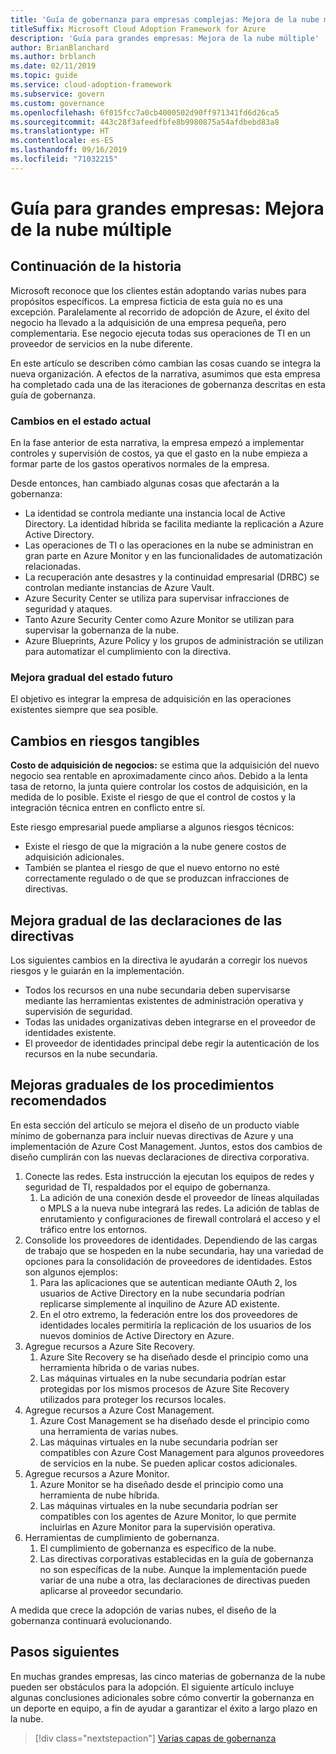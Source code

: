 ```yaml
---
title: 'Guía de gobernanza para empresas complejas: Mejora de la nube múltiple'
titleSuffix: Microsoft Cloud Adoption Framework for Azure
description: 'Guía para grandes empresas: Mejora de la nube múltiple'
author: BrianBlanchard
ms.author: brblanch
ms.date: 02/11/2019
ms.topic: guide
ms.service: cloud-adoption-framework
ms.subservice: govern
ms.custom: governance
ms.openlocfilehash: 6f015fcc7a0cb4000502d90ff971341fd6d26ca5
ms.sourcegitcommit: 443c28f3afeedfbfe8b9980875a54afdbebd83a8
ms.translationtype: HT
ms.contentlocale: es-ES
ms.lasthandoff: 09/16/2019
ms.locfileid: "71032215"
---
```

# <a name="large-enterprise-guide-multicloud-improvement"></a>Guía para grandes empresas: Mejora de la nube múltiple

## <a name="advancing-the-narrative"></a>Continuación de la historia

Microsoft reconoce que los clientes están adoptando varias nubes para propósitos específicos. La empresa ficticia de esta guía no es una excepción. Paralelamente al recorrido de adopción de Azure, el éxito del negocio ha llevado a la adquisición de una empresa pequeña, pero complementaria. Ese negocio ejecuta todas sus operaciones de TI en un proveedor de servicios en la nube diferente.

En este artículo se describen cómo cambian las cosas cuando se integra la nueva organización. A efectos de la narrativa, asumimos que esta empresa ha completado cada una de las iteraciones de gobernanza descritas en esta guía de gobernanza.

### <a name="changes-in-the-current-state"></a>Cambios en el estado actual

En la fase anterior de esta narrativa, la empresa empezó a implementar controles y supervisión de costos, ya que el gasto en la nube empieza a formar parte de los gastos operativos normales de la empresa.

Desde entonces, han cambiado algunas cosas que afectarán a la gobernanza:

- La identidad se controla mediante una instancia local de Active Directory. La identidad híbrida se facilita mediante la replicación a Azure Active Directory.
- Las operaciones de TI o las operaciones en la nube se administran en gran parte en Azure Monitor y en las funcionalidades de automatización relacionadas.
- La recuperación ante desastres y la continuidad empresarial (DRBC) se controlan mediante instancias de Azure Vault.
- Azure Security Center se utiliza para supervisar infracciones de seguridad y ataques.
- Tanto Azure Security Center como Azure Monitor se utilizan para supervisar la gobernanza de la nube.
- Azure Blueprints, Azure Policy y los grupos de administración se utilizan para automatizar el cumplimiento con la directiva.

### <a name="incrementally-improve-the-future-state"></a>Mejora gradual del estado futuro

El objetivo es integrar la empresa de adquisición en las operaciones existentes siempre que sea posible.

## <a name="changes-in-tangible-risks"></a>Cambios en riesgos tangibles

**Costo de adquisición de negocios:** se estima que la adquisición del nuevo negocio sea rentable en aproximadamente cinco años. Debido a la lenta tasa de retorno, la junta quiere controlar los costos de adquisición, en la medida de lo posible. Existe el riesgo de que el control de costos y la integración técnica entren en conflicto entre sí.

Este riesgo empresarial puede ampliarse a algunos riesgos técnicos:

- Existe el riesgo de que la migración a la nube genere costos de adquisición adicionales.
- También se plantea el riesgo de que el nuevo entorno no esté correctamente regulado o de que se produzcan infracciones de directivas.

## <a name="incremental-improvement-of-the-policy-statements"></a>Mejora gradual de las declaraciones de las directivas

Los siguientes cambios en la directiva le ayudarán a corregir los nuevos riesgos y le guiarán en la implementación.

- Todos los recursos en una nube secundaria deben supervisarse mediante las herramientas existentes de administración operativa y supervisión de seguridad.
- Todas las unidades organizativas deben integrarse en el proveedor de identidades existente.
- El proveedor de identidades principal debe regir la autenticación de los recursos en la nube secundaria.

## <a name="incremental-improvement-of-the-best-practices"></a>Mejoras graduales de los procedimientos recomendados

En esta sección del artículo se mejora el diseño de un producto viable mínimo de gobernanza para incluir nuevas directivas de Azure y una implementación de Azure Cost Management. Juntos, estos dos cambios de diseño cumplirán con las nuevas declaraciones de directiva corporativa.

1. Conecte las redes. Esta instrucción la ejecutan los equipos de redes y seguridad de TI, respaldados por el equipo de gobernanza.
    1. La adición de una conexión desde el proveedor de líneas alquiladas o MPLS a la nueva nube integrará las redes. La adición de tablas de enrutamiento y configuraciones de firewall controlará el acceso y el tráfico entre los entornos.
1. Consolide los proveedores de identidades. Dependiendo de las cargas de trabajo que se hospeden en la nube secundaria, hay una variedad de opciones para la consolidación de proveedores de identidades. Estos son algunos ejemplos:
    1. Para las aplicaciones que se autentican mediante OAuth 2, los usuarios de Active Directory en la nube secundaria podrían replicarse simplemente al inquilino de Azure AD existente.
    1. En el otro extremo, la federación entre los dos proveedores de identidades locales permitiría la replicación de los usuarios de los nuevos dominios de Active Directory en Azure.
1. Agregue recursos a Azure Site Recovery.
    1. Azure Site Recovery se ha diseñado desde el principio como una herramienta híbrida o de varias nubes.
    1. Las máquinas virtuales en la nube secundaria podrían estar protegidas por los mismos procesos de Azure Site Recovery utilizados para proteger los recursos locales.
1. Agregue recursos a Azure Cost Management.
    1. Azure Cost Management se ha diseñado desde el principio como una herramienta de varias nubes.
    1. Las máquinas virtuales en la nube secundaria podrían ser compatibles con Azure Cost Management para algunos proveedores de servicios en la nube. Se pueden aplicar costos adicionales.
1. Agregue recursos a Azure Monitor.
    1. Azure Monitor se ha diseñado desde el principio como una herramienta de nube híbrida.
    1. Las máquinas virtuales en la nube secundaria podrían ser compatibles con los agentes de Azure Monitor, lo que permite incluirlas en Azure Monitor para la supervisión operativa.
1. Herramientas de cumplimiento de gobernanza.
    1. El cumplimiento de gobernanza es específico de la nube.
    1. Las directivas corporativas establecidas en la guía de gobernanza no son específicas de la nube. Aunque la implementación puede variar de una nube a otra, las declaraciones de directivas pueden aplicarse al proveedor secundario.

A medida que crece la adopción de varias nubes, el diseño de la gobernanza continuará evolucionando.

## <a name="next-steps"></a>Pasos siguientes

En muchas grandes empresas, las cinco materias de gobernanza de la nube pueden ser obstáculos para la adopción. El siguiente artículo incluye algunas conclusiones adicionales sobre cómo convertir la gobernanza en un deporte en equipo, a fin de ayudar a garantizar el éxito a largo plazo en la nube.

> [!div class="nextstepaction"]
> [Varias capas de gobernanza](./multiple-layers-of-governance.md)
